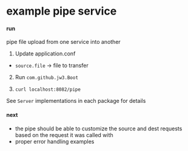 example pipe service
===

#### run
pipe file upload from one service into another

1. Update application.conf
 - `source.file` → file to transfer

2. Run `com.github.jw3.Boot`

3. `curl localhost:8082/pipe`

See `Server` implementations in each package for details


#### next
- the pipe should be able to customize the source and dest requests based on the request it was called with
- proper error handling examples
